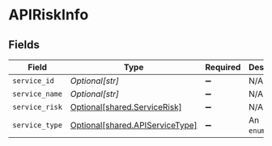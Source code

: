 # APIRiskInfo


## Fields

| Field                                                                    | Type                                                                     | Required                                                                 | Description                                                              |
| ------------------------------------------------------------------------ | ------------------------------------------------------------------------ | ------------------------------------------------------------------------ | ------------------------------------------------------------------------ |
| `service_id`                                                             | *Optional[str]*                                                          | :heavy_minus_sign:                                                       | N/A                                                                      |
| `service_name`                                                           | *Optional[str]*                                                          | :heavy_minus_sign:                                                       | N/A                                                                      |
| `service_risk`                                                           | [Optional[shared.ServiceRisk]](../../models/shared/servicerisk.md)       | :heavy_minus_sign:                                                       | N/A                                                                      |
| `service_type`                                                           | [Optional[shared.APIServiceType]](../../models/shared/apiservicetype.md) | :heavy_minus_sign:                                                       | An `enum`eration.                                                        |